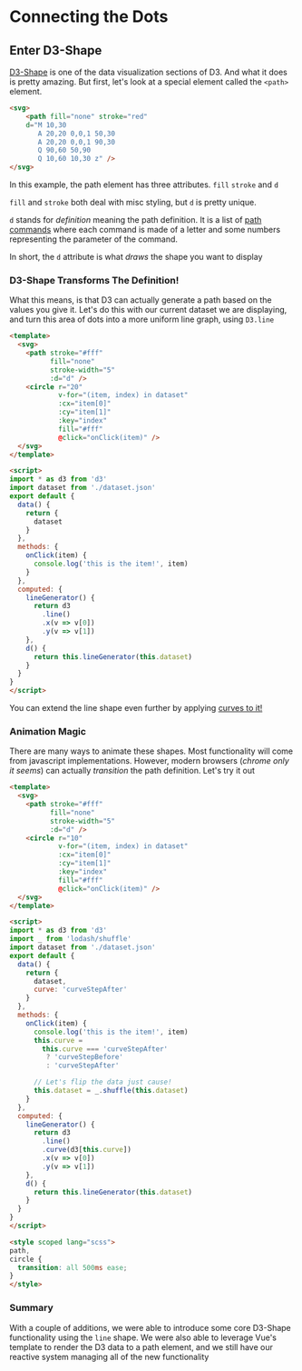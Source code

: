 # Connecting the Dots

## Enter D3-Shape

[D3-Shape](https://github.com/d3/d3-shape) is one of the data visualization sections of D3. And what it does is
pretty amazing. But first, let's look at a special element called the `<path>`
element.

```html
<svg>
    <path fill="none" stroke="red"
    d="M 10,30
       A 20,20 0,0,1 50,30
       A 20,20 0,0,1 90,30
       Q 90,60 50,90
       Q 10,60 10,30 z" />
</svg>
```

In this example, the path element has three attributes. `fill` `stroke` and `d`

`fill` and `stroke` both deal with misc styling, but `d` is pretty unique.

`d` stands for _definition_ meaning the path definition. It is a list of
[path commands](https://developer.mozilla.org/en-US/docs/Web/SVG/Attribute/d#Path_commands)
where each command is made of a letter and some numbers representing the
parameter of the command.

In short, the `d` attribute is what _draws_ the shape you want to display

### D3-Shape Transforms The Definition!

What this means, is that D3 can actually generate a path based on the values you
give it. Let's do this with our current dataset we are displaying, and turn this
area of dots into a more uniform line graph, using `D3.line`

```html
<template>
  <svg>
    <path stroke="#fff"
          fill="none"
          stroke-width="5"
          :d="d" />
    <circle r="20"
            v-for="(item, index) in dataset"
            :cx="item[0]"
            :cy="item[1]"
            :key="index"
            fill="#fff"
            @click="onClick(item)" />
  </svg>
</template>

<script>
import * as d3 from 'd3'
import dataset from './dataset.json'
export default {
  data() {
    return {
      dataset
    }
  },
  methods: {
    onClick(item) {
      console.log('this is the item!', item)
    }
  },
  computed: {
    lineGenerator() {
      return d3
        .line()
        .x(v => v[0])
        .y(v => v[1])
    },
    d() {
      return this.lineGenerator(this.dataset)
    }
  }
}
</script>
```

You can extend the line shape even further by applying
[curves to it!](http://bl.ocks.org/d3indepth/raw/b6d4845973089bc1012dec1674d3aff8/)

### Animation Magic

There are many ways to animate these shapes. Most functionality will come from
javascript implementations. However, modern browsers (_chrome only it seems_) can actually _transition_
the path definition. Let's try it out

```html
<template>
  <svg>
    <path stroke="#fff"
          fill="none"
          stroke-width="5"
          :d="d" />
    <circle r="10"
            v-for="(item, index) in dataset"
            :cx="item[0]"
            :cy="item[1]"
            :key="index"
            fill="#fff"
            @click="onClick(item)" />
  </svg>
</template>

<script>
import * as d3 from 'd3'
import _ from 'lodash/shuffle'
import dataset from './dataset.json'
export default {
  data() {
    return {
      dataset,
      curve: 'curveStepAfter'
    }
  },
  methods: {
    onClick(item) {
      console.log('this is the item!', item)
      this.curve =
        this.curve === 'curveStepAfter'
         ? 'curveStepBefore'
         : 'curveStepAfter'

      // Let's flip the data just cause!
      this.dataset = _.shuffle(this.dataset)
    }
  },
  computed: {
    lineGenerator() {
      return d3
        .line()
        .curve(d3[this.curve])
        .x(v => v[0])
        .y(v => v[1])
    },
    d() {
      return this.lineGenerator(this.dataset)
    }
  }
}
</script>

<style scoped lang="scss">
path,
circle {
  transition: all 500ms ease;
}
</style>
```

### Summary

With a couple of additions, we were able to introduce some core D3-Shape
functionality using the `line` shape. We were also able to leverage Vue's
template to render the D3 data to a path element, and we still have our reactive
system managing all of the new functionality

